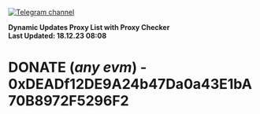 [![Telegram channel](https://img.shields.io/endpoint?url=https://runkit.io/damiankrawczyk/telegram-badge/branches/master?url=https://t.me/n4z4v0d)](https://t.me/n4z4v0d) 

**Dynamic Updates Proxy List with Proxy Checker**  
**Last Updated: 18.12.23 08:08**

# DONATE (_any evm_) - 0xDEADf12DE9A24b47Da0a43E1bA70B8972F5296F2
